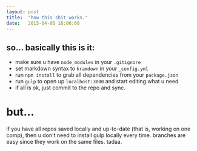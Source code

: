 ```yaml
---
layout: post
title:  "how this shit works."
date:   2015-04-06 18:06:00
---
```


## so... basically this is it:
- make sure u have `node_modules` in your `.gitignore`
- set markdown syntax to `kramdown` in your `_config.yml`
- run `npm install` to grab all dependencies from your `package.json`
- run `gulp` to open up `localhost:3000` and start editing what u need
- if all is ok, just commit to the repo and sync.

# but...
if you have all repos saved locally and up-to-date (that is, working on one comp), then u don't need to install gulp locally every time. branches are easy since they work on the same files. tadaa. 